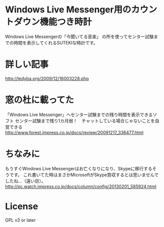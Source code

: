 Windows Live Messenger用のカウントダウン機能つき時計
=====
Windows Live Messengerの「今聞いてる音楽」
の所を使ってセンター試験までの時間を表示してくれるSUTEKIな時計です。

詳しい記事
=====
http://ledyba.org/2009/12/16003228.php

窓の杜に載ってた
=====
「Windows Live Messenger」へセンター試験までの残り時間を表示できるソフト
センター試験まで残り1カ月弱！　チャットしている場合じゃないことを自覚できる
http://www.forest.impress.co.jp/docs/review/20091217_336477.html

ちなみに
=====
もうすぐWindows Live Messengerはお亡くなりになり、Skypeに移行するそうです。
これ書いてた時はまさかMicrosoftがSkype買収するとは思いませんでしたね…（遠い目）。
http://pc.watch.impress.co.jp/docs/column/config/20130201_585924.html

License
=====
GPL v3 or later

